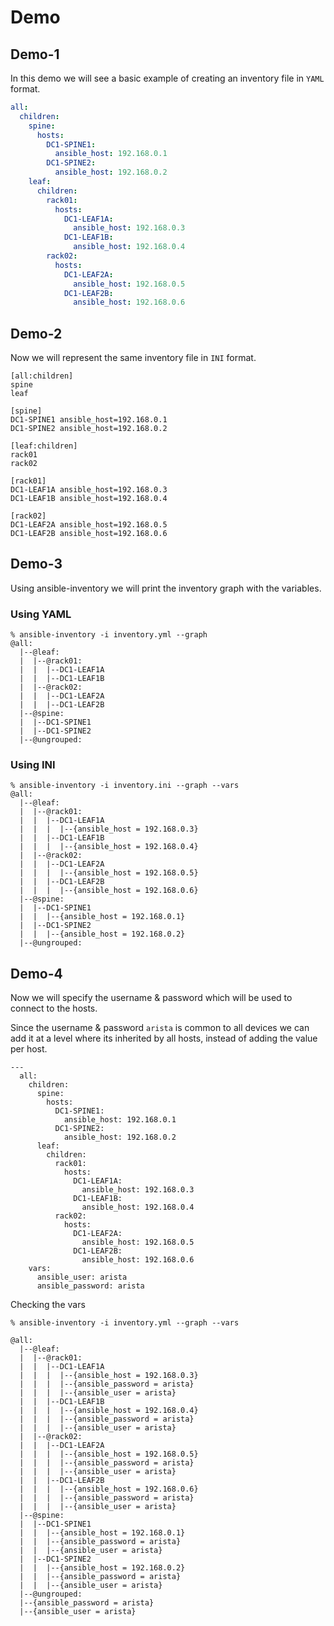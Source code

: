 # Demo

## Demo-1

In this demo we will see a basic example of creating an inventory file in `YAML` format.

```yaml
all:
  children:
    spine:
      hosts:
        DC1-SPINE1:
          ansible_host: 192.168.0.1
        DC1-SPINE2:
          ansible_host: 192.168.0.2
    leaf:
      children:
        rack01:
          hosts:
            DC1-LEAF1A:
              ansible_host: 192.168.0.3
            DC1-LEAF1B:
              ansible_host: 192.168.0.4
        rack02:
          hosts:
            DC1-LEAF2A:
              ansible_host: 192.168.0.5
            DC1-LEAF2B:
              ansible_host: 192.168.0.6
```

## Demo-2

Now we will represent the same inventory file in `INI` format.

```shell
[all:children]
spine
leaf

[spine]
DC1-SPINE1 ansible_host=192.168.0.1
DC1-SPINE2 ansible_host=192.168.0.2

[leaf:children]
rack01
rack02

[rack01]
DC1-LEAF1A ansible_host=192.168.0.3
DC1-LEAF1B ansible_host=192.168.0.4

[rack02]
DC1-LEAF2A ansible_host=192.168.0.5
DC1-LEAF2B ansible_host=192.168.0.6
```

## Demo-3

Using ansible-inventory we will print the inventory graph with the variables.

### Using YAML

```shell
% ansible-inventory -i inventory.yml --graph
@all:
  |--@leaf:
  |  |--@rack01:
  |  |  |--DC1-LEAF1A
  |  |  |--DC1-LEAF1B
  |  |--@rack02:
  |  |  |--DC1-LEAF2A
  |  |  |--DC1-LEAF2B
  |--@spine:
  |  |--DC1-SPINE1
  |  |--DC1-SPINE2
  |--@ungrouped:
```

### Using INI

```shell
% ansible-inventory -i inventory.ini --graph --vars
@all:
  |--@leaf:
  |  |--@rack01:
  |  |  |--DC1-LEAF1A
  |  |  |  |--{ansible_host = 192.168.0.3}
  |  |  |--DC1-LEAF1B
  |  |  |  |--{ansible_host = 192.168.0.4}
  |  |--@rack02:
  |  |  |--DC1-LEAF2A
  |  |  |  |--{ansible_host = 192.168.0.5}
  |  |  |--DC1-LEAF2B
  |  |  |  |--{ansible_host = 192.168.0.6}
  |--@spine:
  |  |--DC1-SPINE1
  |  |  |--{ansible_host = 192.168.0.1}
  |  |--DC1-SPINE2
  |  |  |--{ansible_host = 192.168.0.2}
  |--@ungrouped:
```

## Demo-4

Now we will specify the username & password which will be used to connect to the hosts.

Since the username & password `arista` is common to all devices we can add it at a level where its inherited by all hosts, instead of adding the value per host.

```shell
---
  all:
    children:
      spine:
        hosts:
          DC1-SPINE1:
            ansible_host: 192.168.0.1
          DC1-SPINE2:
            ansible_host: 192.168.0.2
      leaf:
        children:
          rack01:
            hosts:
              DC1-LEAF1A:
                ansible_host: 192.168.0.3
              DC1-LEAF1B:
                ansible_host: 192.168.0.4
          rack02:
            hosts:
              DC1-LEAF2A:
                ansible_host: 192.168.0.5
              DC1-LEAF2B:
                ansible_host: 192.168.0.6
    vars:
      ansible_user: arista
      ansible_password: arista
```

Checking the vars

```shell
% ansible-inventory -i inventory.yml --graph --vars

@all:
  |--@leaf:
  |  |--@rack01:
  |  |  |--DC1-LEAF1A
  |  |  |  |--{ansible_host = 192.168.0.3}
  |  |  |  |--{ansible_password = arista}
  |  |  |  |--{ansible_user = arista}
  |  |  |--DC1-LEAF1B
  |  |  |  |--{ansible_host = 192.168.0.4}
  |  |  |  |--{ansible_password = arista}
  |  |  |  |--{ansible_user = arista}
  |  |--@rack02:
  |  |  |--DC1-LEAF2A
  |  |  |  |--{ansible_host = 192.168.0.5}
  |  |  |  |--{ansible_password = arista}
  |  |  |  |--{ansible_user = arista}
  |  |  |--DC1-LEAF2B
  |  |  |  |--{ansible_host = 192.168.0.6}
  |  |  |  |--{ansible_password = arista}
  |  |  |  |--{ansible_user = arista}
  |--@spine:
  |  |--DC1-SPINE1
  |  |  |--{ansible_host = 192.168.0.1}
  |  |  |--{ansible_password = arista}
  |  |  |--{ansible_user = arista}
  |  |--DC1-SPINE2
  |  |  |--{ansible_host = 192.168.0.2}
  |  |  |--{ansible_password = arista}
  |  |  |--{ansible_user = arista}
  |--@ungrouped:
  |--{ansible_password = arista}
  |--{ansible_user = arista}
```
